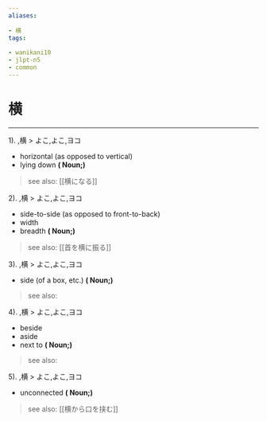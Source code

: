 ```yaml
---
aliases:
    
- 横
tags:
    
- wanikani10
- jlpt-n5
- common
---
```


# 横
---
1).
,横 > よこ,よこ,ヨコ

- horizontal (as opposed to vertical)
- lying down
**( Noun;)**
> see also:  [[横になる]]
            
2).
,横 > よこ,よこ,ヨコ

- side-to-side (as opposed to front-to-back)
- width
- breadth
**( Noun;)**
> see also:  [[首を横に振る]]
            
3).
,横 > よこ,よこ,ヨコ

- side (of a box, etc.)
**( Noun;)**
> see also: 
            
4).
,横 > よこ,よこ,ヨコ

- beside
- aside
- next to
**( Noun;)**
> see also: 
            
5).
,横 > よこ,よこ,ヨコ

- unconnected
**( Noun;)**
> see also:  [[横から口を挟む]]
            
